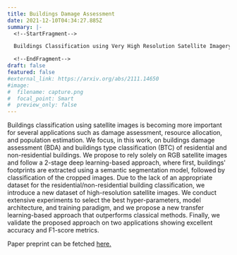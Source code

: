 ```yaml
---
title: Buildings Damage Assessment
date: 2021-12-10T04:34:27.885Z
summary: |-
  <!--StartFragment-->

  Buildings Classification using Very High Resolution Satellite Imagery

  <!--EndFragment-->
draft: false
featured: false
#external_link: https://arxiv.org/abs/2111.14650
#image:
#  filename: capture.png
#  focal_point: Smart
#  preview_only: false
---
```

<!--StartFragment-->

Buildings classification using satellite images is becoming more important for several applications such as damage assessment, resource allocation, and population estimation. We focus, in this work, on buildings damage assessment (BDA) and buildings type classification (BTC) of residential and non-residential buildings. We propose to rely solely on RGB satellite images and follow a 2-stage deep learning-based approach, where first, buildings' footprints are extracted using a semantic segmentation model, followed by classification of the cropped images. Due to the lack of an appropriate dataset for the residential/non-residential building classification, we introduce a new dataset of high-resolution satellite images. We conduct extensive experiments to select the best hyper-parameters, model architecture, and training paradigm, and we propose a new transfer learning-based approach that outperforms classical methods. Finally, we validate the proposed approach on two applications showing excellent accuracy and F1-score metrics.

Paper preprint can be fetched <a href="https://arxiv.org/abs/2111.14650">here.</a>

<!--EndFragment-->